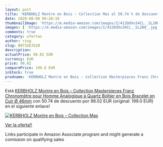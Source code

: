 ```yaml
---
layout: post
title: 'KERBHOLZ Montre en Bois – Collection Mas al 50.74 % de descuento'
date: 2020-08-08 09:28:19
thumbnailImage: 'https://m.media-amazon.com/images/I/412OdXv34CL._SL200_.jpg'
images: [ 'https://m.media-amazon.com/images/I/412OdXv34CL._SL200_.jpg' ]
comments: true
category: ofertas
author: ring
slug: B071GDJG2B
description:
actualPrice: 98.02 EUR
currency: EUR
price: 98.02
comparePrice: 199.0 EUR
inStock: true
prodname: 'KERBHOLZ Montre en Bois – Collection Masterpieces Franz Chronomètre pour Homme Analogique à Quartz  Boîtier en Bois  Bracelet en Cuir Ø 46mm'
---
```


Está [KERBHOLZ Montre en Bois – Collection Masterpieces Franz Chronomètre pour Homme Analogique à Quartz  Boîtier en Bois  Bracelet en Cuir Ø 46mm](https://www.amazon.fr/dp/B071GDJG2B/?tag=tolees0d-21) con 50.74 de descuento por 98.02 EUR (original: 199.0 EUR) en el siguiente enlace!

[![KERBHOLZ Montre en Bois – Collection Mas](https://m.media-amazon.com/images/I/412OdXv34CL._SL200_.jpg)](https://www.amazon.fr/dp/B071GDJG2B/?tag=tolees0d-21)

[Ver la oferta!!](https://www.amazon.fr/dp/B071GDJG2B/?tag=tolees0d-21)

Links participate in Amazon Associate program and might generate a comission on qualifying sales


